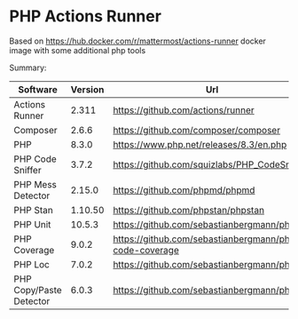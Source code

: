 # PHP Actions Runner

Based on https://hub.docker.com/r/mattermost/actions-runner docker image with some additional php tools

Summary:

|Software|Version|Url|
|-|-|-|
|Actions Runner|2.311|https://github.com/actions/runner|
|Composer|2.6.6|https://github.com/composer/composer|
|PHP|8.3.0|https://www.php.net/releases/8.3/en.php|
|PHP Code Sniffer|3.7.2|https://github.com/squizlabs/PHP_CodeSniffer|
|PHP Mess Detector|2.15.0|https://github.com/phpmd/phpmd|
|PHP Stan|1.10.50|https://github.com/phpstan/phpstan|
|PHP Unit|10.5.3|https://github.com/sebastianbergmann/phpunit|
|PHP Coverage|9.0.2|https://github.com/sebastianbergmann/php-code-coverage|
|PHP Loc|7.0.2|https://github.com/sebastianbergmann/phploc|
|PHP Copy/Paste Detector|6.0.3|https://github.com/sebastianbergmann/phpcpd|